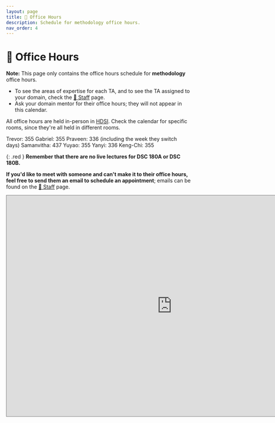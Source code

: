 ```yaml
---
layout: page
title: 📆 Office Hours
description: Schedule for methodology office hours.
nav_order: 4
---
```


# 📆 Office Hours

**Note:** This page only contains the office hours schedule for **methodology** office hours.
- To see the areas of expertise for each TA, and to see the TA assigned to your domain, check the [🙋 Staff](../staff) page.
- Ask your domain mentor for their office hours; they will not appear in this calendar.

All office hours are held in-person in [HDSI](https://map.concept3d.com/?id=1005#!m/246301). Check the calendar for specific rooms, since they're all held in different rooms.


Trevor: 355
Gabriel: 355
Praveen: 336 (including the week they switch days)
Samanvitha: 437
Yuyao: 355
Yanyi: 336
Keng-Chi: 355

{: .red }
**Remember that there are no live lectures for DSC 180A or DSC 180B.**

**If you'd like to meet with someone and can't make it to their office hours, feel free to send them an email to schedule an appointment**; emails can be found on the [🙋 Staff](../staff) page.

<iframe src="https://calendar.google.com/calendar/embed?height=600&wkst=1&bgcolor=%23ffffff&ctz=America%2FLos_Angeles&showTitle=0&mode=WEEK&src=Y18zMjQ2YjU5YmM5NzA4ZGQ5OWJkMjNlYmZjNWVlYTIwODg2YTgyY2EzYjc5ZWFmNzhiNzBlOTNmOGMzMmY5NmNjQGdyb3VwLmNhbGVuZGFyLmdvb2dsZS5jb20&color=%23616161" style="border:solid 1px #777" width="900" height="600" frameborder="0" scrolling="no"></iframe>